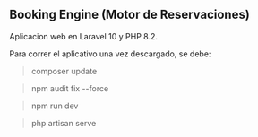 
## Booking Engine (Motor de Reservaciones)

Aplicacion web en Laravel 10 y PHP 8.2.

Para correr el aplicativo una vez descargado, se debe:

> composer update

> npm audit fix --force

> npm run dev

> php artisan serve